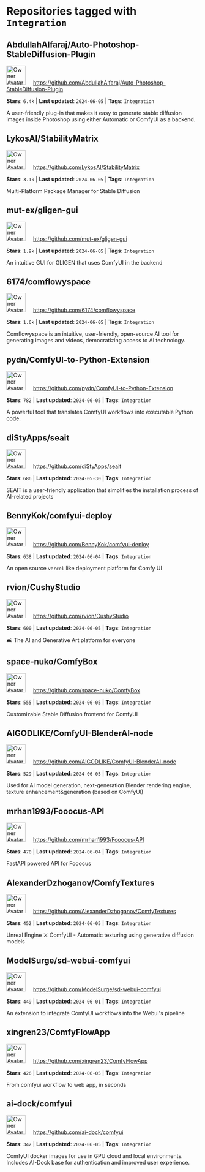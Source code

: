 # Repositories tagged with `Integration`

## AbdullahAlfaraj/Auto-Photoshop-StableDiffusion-Plugin

<a href='https://github.com/AbdullahAlfaraj/Auto-Photoshop-StableDiffusion-Plugin'><img src="https://avatars.githubusercontent.com/u/7842232?v=4" alt="Owner Avatar" width="50" height="50"></a> &nbsp; &nbsp; https://github.com/AbdullahAlfaraj/Auto-Photoshop-StableDiffusion-Plugin

**Stars**: `6.4k` | **Last updated**: `2024-06-05` | **Tags**: `Integration`

A user-friendly plug-in that makes it easy to generate stable diffusion images inside Photoshop using either Automatic or ComfyUI as a backend.

## LykosAI/StabilityMatrix

<a href='https://github.com/LykosAI/StabilityMatrix'><img src="https://avatars.githubusercontent.com/u/136279213?v=4" alt="Owner Avatar" width="50" height="50"></a> &nbsp; &nbsp; https://github.com/LykosAI/StabilityMatrix

**Stars**: `3.1k` | **Last updated**: `2024-06-05` | **Tags**: `Integration`

Multi-Platform Package Manager for Stable Diffusion

## mut-ex/gligen-gui

<a href='https://github.com/mut-ex/gligen-gui'><img src="https://avatars.githubusercontent.com/u/21265981?v=4" alt="Owner Avatar" width="50" height="50"></a> &nbsp; &nbsp; https://github.com/mut-ex/gligen-gui

**Stars**: `1.9k` | **Last updated**: `2024-06-05` | **Tags**: `Integration`

An intuitive GUI for GLIGEN that uses ComfyUI in the backend

## 6174/comflowyspace

<a href='https://github.com/6174/comflowyspace'><img src="https://avatars.githubusercontent.com/u/3872872?v=4" alt="Owner Avatar" width="50" height="50"></a> &nbsp; &nbsp; https://github.com/6174/comflowyspace

**Stars**: `1.6k` | **Last updated**: `2024-06-05` | **Tags**: `Integration`

Comflowyspace is an intuitive, user-friendly, open-source AI tool for generating images and videos, democratizing access to AI technology.

## pydn/ComfyUI-to-Python-Extension

<a href='https://github.com/pydn/ComfyUI-to-Python-Extension'><img src="https://avatars.githubusercontent.com/u/25550995?v=4" alt="Owner Avatar" width="50" height="50"></a> &nbsp; &nbsp; https://github.com/pydn/ComfyUI-to-Python-Extension

**Stars**: `782` | **Last updated**: `2024-06-05` | **Tags**: `Integration`

A powerful tool that translates ComfyUI workflows into executable Python code.

## diStyApps/seait

<a href='https://github.com/diStyApps/seait'><img src="https://avatars.githubusercontent.com/u/3084832?v=4" alt="Owner Avatar" width="50" height="50"></a> &nbsp; &nbsp; https://github.com/diStyApps/seait

**Stars**: `686` | **Last updated**: `2024-05-30` | **Tags**: `Integration`

SEAIT is a user-friendly application that simplifies the installation process of AI-related projects

## BennyKok/comfyui-deploy

<a href='https://github.com/BennyKok/comfyui-deploy'><img src="https://avatars.githubusercontent.com/u/18395202?v=4" alt="Owner Avatar" width="50" height="50"></a> &nbsp; &nbsp; https://github.com/BennyKok/comfyui-deploy

**Stars**: `638` | **Last updated**: `2024-06-04` | **Tags**: `Integration`

An open source `vercel` like deployment platform for Comfy UI

## rvion/CushyStudio

<a href='https://github.com/rvion/CushyStudio'><img src="https://avatars.githubusercontent.com/u/2150990?v=4" alt="Owner Avatar" width="50" height="50"></a> &nbsp; &nbsp; https://github.com/rvion/CushyStudio

**Stars**: `600` | **Last updated**: `2024-06-05` | **Tags**: `Integration`

🛋 The AI and Generative Art platform for everyone

## space-nuko/ComfyBox

<a href='https://github.com/space-nuko/ComfyBox'><img src="https://avatars.githubusercontent.com/u/24979496?v=4" alt="Owner Avatar" width="50" height="50"></a> &nbsp; &nbsp; https://github.com/space-nuko/ComfyBox

**Stars**: `555` | **Last updated**: `2024-06-05` | **Tags**: `Integration`

Customizable Stable Diffusion frontend for ComfyUI

## AIGODLIKE/ComfyUI-BlenderAI-node

<a href='https://github.com/AIGODLIKE/ComfyUI-BlenderAI-node'><img src="https://avatars.githubusercontent.com/u/124877023?v=4" alt="Owner Avatar" width="50" height="50"></a> &nbsp; &nbsp; https://github.com/AIGODLIKE/ComfyUI-BlenderAI-node

**Stars**: `529` | **Last updated**: `2024-06-05` | **Tags**: `Integration`

Used for AI model generation, next-generation Blender rendering engine, texture enhancement&generation (based on ComfyUI)

## mrhan1993/Fooocus-API

<a href='https://github.com/mrhan1993/Fooocus-API'><img src="https://avatars.githubusercontent.com/u/50648276?v=4" alt="Owner Avatar" width="50" height="50"></a> &nbsp; &nbsp; https://github.com/mrhan1993/Fooocus-API

**Stars**: `470` | **Last updated**: `2024-06-04` | **Tags**: `Integration`

FastAPI powered API for Fooocus

## AlexanderDzhoganov/ComfyTextures

<a href='https://github.com/AlexanderDzhoganov/ComfyTextures'><img src="https://avatars.githubusercontent.com/u/855464?v=4" alt="Owner Avatar" width="50" height="50"></a> &nbsp; &nbsp; https://github.com/AlexanderDzhoganov/ComfyTextures

**Stars**: `452` | **Last updated**: `2024-06-05` | **Tags**: `Integration`

Unreal Engine ⚔️ ComfyUI - Automatic texturing using generative diffusion models 

## ModelSurge/sd-webui-comfyui

<a href='https://github.com/ModelSurge/sd-webui-comfyui'><img src="https://avatars.githubusercontent.com/u/120546502?v=4" alt="Owner Avatar" width="50" height="50"></a> &nbsp; &nbsp; https://github.com/ModelSurge/sd-webui-comfyui

**Stars**: `449` | **Last updated**: `2024-06-01` | **Tags**: `Integration`

An extension to integrate ComfyUI workflows into the Webui's pipeline

## xingren23/ComfyFlowApp

<a href='https://github.com/xingren23/ComfyFlowApp'><img src="https://avatars.githubusercontent.com/u/3837202?v=4" alt="Owner Avatar" width="50" height="50"></a> &nbsp; &nbsp; https://github.com/xingren23/ComfyFlowApp

**Stars**: `426` | **Last updated**: `2024-06-05` | **Tags**: `Integration`

From comfyui workflow to web app, in seconds

## ai-dock/comfyui

<a href='https://github.com/ai-dock/comfyui'><img src="https://avatars.githubusercontent.com/u/138283508?v=4" alt="Owner Avatar" width="50" height="50"></a> &nbsp; &nbsp; https://github.com/ai-dock/comfyui

**Stars**: `342` | **Last updated**: `2024-06-05` | **Tags**: `Integration`

ComfyUI docker images for use in GPU cloud and local environments. Includes AI-Dock base for authentication and improved user experience. 

